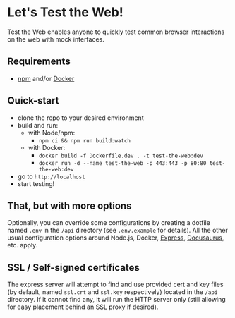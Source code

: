 # Let's Test the Web!

Test the Web enables anyone to quickly test common browser interactions on the web with mock interfaces.

## Requirements

- [npm](https://www.npmjs.com/) and/or [Docker](https://www.docker.com/)

## Quick-start

- clone the repo to your desired environment
- build and run:
  - with Node/npm:
    - `npm ci && npm run build:watch`
  - with Docker:
    - `docker build -f Dockerfile.dev . -t test-the-web:dev`
    - `docker run -d --name test-the-web -p 443:443 -p 80:80 test-the-web:dev`
- go to `http://localhost`
- start testing!

## That, but with more options

Optionally, you can override some configurations by creating a dotfile named `.env` in the `/api` directory (see `.env.example` for details). All the other usual configuration options around Node.js, Docker, [Express](https://expressjs.com/), [Docusaurus](https://docusaurus.io/), etc. apply.

## SSL / Self-signed certificates

The express server will attempt to find and use provided cert and key files (by default, named `ssl.crt` and `ssl.key` respectively) located in the `/api` directory. If it cannot find any, it will run the HTTP server only (still allowing for easy placement behind an SSL proxy if desired).
